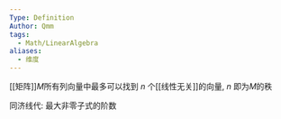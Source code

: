 ```yaml
---
Type: Definition
Author: Qmm
tags:
  - Math/LinearAlgebra
aliases:
  - 维度
---
```

[[矩阵]]$M$所有列向量中最多可以找到 $n$ 个[[线性无关]]的向量, $n$ 即为$M$的秩


同济线代: 最大非零子式的阶数